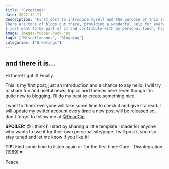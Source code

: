 ```yaml
---
title: "Greetings"
date: 2022-12-11
description: "First post to introduce myself and the purpose of this site.
There are tons of blogs out there, providing a wonderful help for every community that is involved in tech, culture and trends, and this is great!
I just want to be part of it and contribute with my personal touch, hoping this will help others too. I hope you'll enjoy it."
image: images/rubber-duck.jpg
tags: ["Miscellaneous", "Blogging"]
categories: ["Greetings"]
---
```


## and there it is...

Hi there! I got it! Finally.

This is my first post, just an introduction and a chance to say hello! I will try to share fun and useful news, topics and themes here. Even though I'm quite new to blogging, I'll do my best to create something nice.

I want to thank everyone will take some time to check it and give it a read.
I will update my twitter account every time a new post will be released so, don't forget to follow me at
[@DeadCip](https://twitter.com/DeadCip)

**SPOILER:** 😎
I think I'll start by sharing a little template I made for anyone who wants to use it for their own personal site/page. I will post it soon so stay tuned and let me know if you like it!

**TIP:**
Find some time to listen again or for the first time:
Cure - Disintegration (1989) 💔

Peace.
